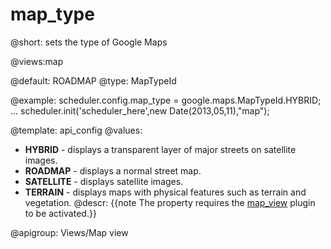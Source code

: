 map_type
=============
@short: sets the type of Google Maps
	
@views:map

@default: ROADMAP
@type: MapTypeId

@example:
scheduler.config.map_type = google.maps.MapTypeId.HYBRID;
...
scheduler.init('scheduler_here',new Date(2013,05,11),"map");

@template:	api_config
@values:
- <b>HYBRID</b> - displays a transparent layer of major streets on satellite images.
- <b>ROADMAP</b> - displays a normal street map.
- <b>SATELLITE</b> - displays satellite images.
- <b> TERRAIN</b> - displays maps with physical features such as terrain and vegetation.
@descr:
{{note The property requires the [map_view](extensions_list.html#mapview) plugin to be activated.}}

@apigroup: Views/Map view

